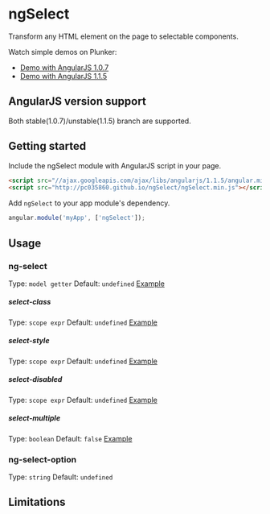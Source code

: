# ngSelect
Transform any HTML element on the page to selectable components.

Watch simple demos on Plunker:
* [Demo with AngularJS 1.0.7](http://plnkr.co/edit/RNZepQ)
* [Demo with AngularJS 1.1.5](http://plnkr.co/edit/4neUeA)

## AngularJS version support
Both stable(1.0.7)/unstable(1.1.5) branch are supported.

## Getting started
Include the ngSelect module with AngularJS script in your page.
```html
<script src="//ajax.googleapis.com/ajax/libs/angularjs/1.1.5/angular.min.js"></script>
<script src="http://pc035860.github.io/ngSelect/ngSelect.min.js"></script>
```

Add `ngSelect` to your app module's dependency.
```js
angular.module('myApp', ['ngSelect']);
```

## Usage

### ng-select
Type: `model getter`
Default: `undefined`
[Example](http://pc035860.github.io/ngSelect/example/#/ng-select)

##### select-class
Type: `scope expr`
Default: `undefined`
[Example](http://pc035860.github.io/ngSelect/example/#/select-class)

##### select-style
Type: `scope expr`
Default: `undefined`
[Example](http://pc035860.github.io/ngSelect/example/#/select-style)

##### select-disabled
Type: `scope expr`
Default: `undefined`
[Example](http://pc035860.github.io/ngSelect/example/#/select-disabled)

##### select-multiple
Type: `boolean`
Default: `false`
[Example](http://pc035860.github.io/ngSelect/example/#/select-multiple)

### ng-select-option
Type: `string`
Default: `undefined`

## Limitations
